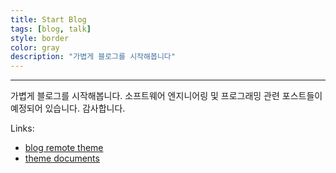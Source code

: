 ```yaml
---
title: Start Blog
tags: [blog, talk]
style: border
color: gray
description: "가볍게 블로그를 시작해봅니다"
---
```


---
가볍게 블로그를 시작해봅니다.
소프트웨어 엔지니어링 및 프로그래밍 관련 포스트들이 예정되어 있습니다.
감사합니다. 


Links:
* [blog remote theme](https://github.com/YoussefRaafatNasry/portfolYOU)
* [theme documents](https://youssefraafatnasry.github.io/portfolYOU/docs)

